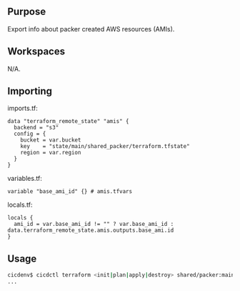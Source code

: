 ## Purpose
Export info about packer created AWS resources (AMIs).

## Workspaces
N/A.

## Importing
imports.tf:
```hcl
data "terraform_remote_state" "amis" {
  backend = "s3"
  config = {
    bucket = var.bucket
    key    = "state/main/shared_packer/terraform.tfstate"
    region = var.region
  }
}
```

variables.tf:
```hcl
variable "base_ami_id" {} # amis.tfvars
```

locals.tf:
```hcl
locals {
  ami_id = var.base_ami_id != "" ? var.base_ami_id : data.terraform_remote_state.amis.outputs.base_ami.id
}
```

## Usage
```bash
cicdenv$ cicdctl terraform <init|plan|apply|destroy> shared/packer:main
...
```
